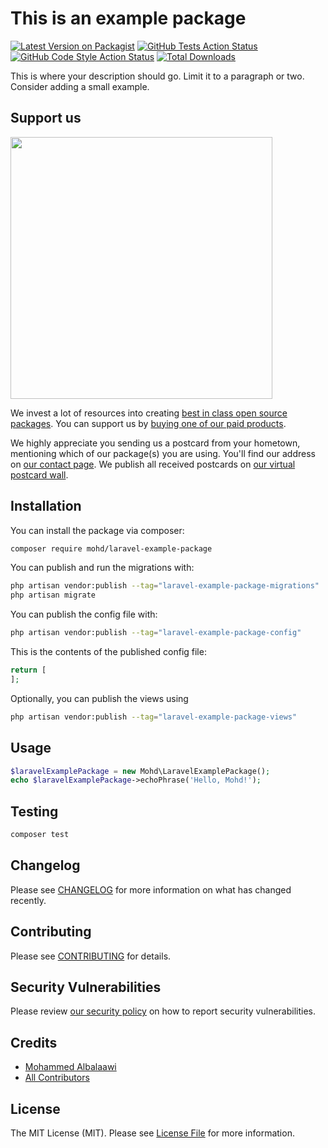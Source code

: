 # This is an example package

[![Latest Version on Packagist](https://img.shields.io/packagist/v/mohd/laravel-example-package.svg?style=flat-square)](https://packagist.org/packages/mohd/laravel-example-package)
[![GitHub Tests Action Status](https://img.shields.io/github/workflow/status/mohd/laravel-example-package/run-tests?label=tests)](https://github.com/mohd/laravel-example-package/actions?query=workflow%3Arun-tests+branch%3Amain)
[![GitHub Code Style Action Status](https://img.shields.io/github/workflow/status/mohd/laravel-example-package/Fix%20PHP%20code%20style%20issues?label=code%20style)](https://github.com/mohd/laravel-example-package/actions?query=workflow%3A"Fix+PHP+code+style+issues"+branch%3Amain)
[![Total Downloads](https://img.shields.io/packagist/dt/mohd/laravel-example-package.svg?style=flat-square)](https://packagist.org/packages/mohd/laravel-example-package)

This is where your description should go. Limit it to a paragraph or two. Consider adding a small example.

## Support us

[<img src="https://github-ads.s3.eu-central-1.amazonaws.com/laravel-example-package.jpg?t=1" width="419px" />](https://spatie.be/github-ad-click/laravel-example-package)

We invest a lot of resources into creating [best in class open source packages](https://spatie.be/open-source). You can support us by [buying one of our paid products](https://spatie.be/open-source/support-us).

We highly appreciate you sending us a postcard from your hometown, mentioning which of our package(s) you are using. You'll find our address on [our contact page](https://spatie.be/about-us). We publish all received postcards on [our virtual postcard wall](https://spatie.be/open-source/postcards).

## Installation

You can install the package via composer:

```bash
composer require mohd/laravel-example-package
```

You can publish and run the migrations with:

```bash
php artisan vendor:publish --tag="laravel-example-package-migrations"
php artisan migrate
```

You can publish the config file with:

```bash
php artisan vendor:publish --tag="laravel-example-package-config"
```

This is the contents of the published config file:

```php
return [
];
```

Optionally, you can publish the views using

```bash
php artisan vendor:publish --tag="laravel-example-package-views"
```

## Usage

```php
$laravelExamplePackage = new Mohd\LaravelExamplePackage();
echo $laravelExamplePackage->echoPhrase('Hello, Mohd!');
```

## Testing

```bash
composer test
```

## Changelog

Please see [CHANGELOG](CHANGELOG.md) for more information on what has changed recently.

## Contributing

Please see [CONTRIBUTING](CONTRIBUTING.md) for details.

## Security Vulnerabilities

Please review [our security policy](../../security/policy) on how to report security vulnerabilities.

## Credits

- [Mohammed Albalaawi](https://github.com/mohammedalbalaawi)
- [All Contributors](../../contributors)

## License

The MIT License (MIT). Please see [License File](LICENSE.md) for more information.
